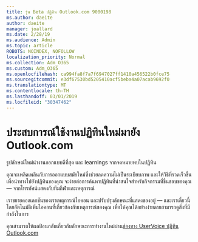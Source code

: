 ```yaml
---
title: รุ่น Beta ปฏิทิน Outlook.com 9000198
ms.author: daeite
author: daeite
manager: joallard
ms.date: 2/28/19
ms.audience: Admin
ms.topic: article
ROBOTS: NOINDEX, NOFOLLOW
localization_priority: Normal
ms.collection: Adm_O365
ms.custom: Adm_O365
ms.openlocfilehash: ca994fa8f7a7f6947027ff1410a456522b0fce75
ms.sourcegitcommit: e3df67530bd5205410acf5beba4a07acab9692f0
ms.translationtype: MT
ms.contentlocale: th-TH
ms.lasthandoff: 03/01/2019
ms.locfileid: "30347462"
---
```

# <a name="new-calendar-experiences-coming-to-outlookcom"></a>ประสบการณ์ใช้งานปฏิทินใหม่มายัง Outlook.com

รูปลักษณ์ใหม่นำงานออกแบบดีที่สุด และ learnings จากจดหมายพบในปฏิทิน

คุณจะเพลิดเพลินกับการออกแบบสมัยใหม่ซึ่งช่วยลดความไม่เป็นระเบียบภาพ และให้วิธีที่รวดเร็วขึ้นเพื่อนำทางไปยังปฏิทินของคุณ จะง่ายต่อการค้นหาปฏิทินที่น่าสนใจสำหรับกิจกรรมที่ชื่นชอบของคุณ — จากโทรทัศน์แสดงกับทีมกีฬาและเหตุการณ์

เราขยายคอลเลกชันของเราเหตุการณ์ไอคอน และปรับปรุงลักษณะที่แสดงของอยู่ — และเราเดี๋ยวนี้โดยอัตโนมัติเพิ่มไอคอนที่เกี่ยวข้องกับเหตุการณ์ของคุณ เพื่อให้คุณได้อย่างง่ายดายสามารถดูสิ่งที่มีกำลังในการ

คุณสามารถให้ผลป้อนกลับเกี่ยวกับลักษณะการทำงานใหม่ผ่าน[ช่องทาง UserVoice ปฏิทิน Outlook.com](https://outlook.uservoice.com/forums/601444-new-experiences-in-outlook-com?category_id=209197)